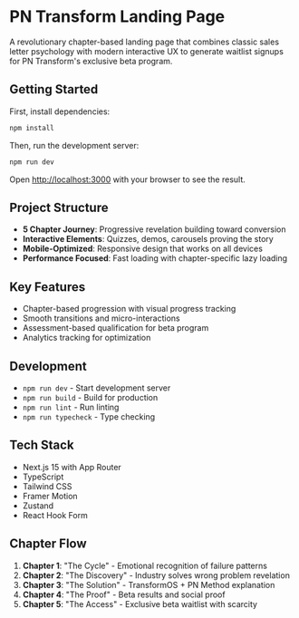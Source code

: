 # PN Transform Landing Page

A revolutionary chapter-based landing page that combines classic sales letter psychology with modern interactive UX to generate waitlist signups for PN Transform's exclusive beta program.

## Getting Started

First, install dependencies:

```bash
npm install
```

Then, run the development server:

```bash
npm run dev
```

Open [http://localhost:3000](http://localhost:3000) with your browser to see the result.

## Project Structure

- **5 Chapter Journey**: Progressive revelation building toward conversion
- **Interactive Elements**: Quizzes, demos, carousels proving the story
- **Mobile-Optimized**: Responsive design that works on all devices
- **Performance Focused**: Fast loading with chapter-specific lazy loading

## Key Features

- Chapter-based progression with visual progress tracking
- Smooth transitions and micro-interactions
- Assessment-based qualification for beta program
- Analytics tracking for optimization

## Development

- `npm run dev` - Start development server
- `npm run build` - Build for production
- `npm run lint` - Run linting
- `npm run typecheck` - Type checking

## Tech Stack

- Next.js 15 with App Router
- TypeScript
- Tailwind CSS
- Framer Motion
- Zustand
- React Hook Form

## Chapter Flow

1. **Chapter 1**: "The Cycle" - Emotional recognition of failure patterns
2. **Chapter 2**: "The Discovery" - Industry solves wrong problem revelation  
3. **Chapter 3**: "The Solution" - TransformOS + PN Method explanation
4. **Chapter 4**: "The Proof" - Beta results and social proof
5. **Chapter 5**: "The Access" - Exclusive beta waitlist with scarcity
